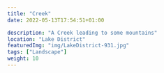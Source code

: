 ```yaml
---
title: "Creek"
date: 2022-05-13T17:54:51+01:00

description: "A Creek leading to some mountains"
location: "Lake District"
featuredImg: "img/LakeDistrict-931.jpg"
tags: ["Landscape"]
weight: 10
---
```


